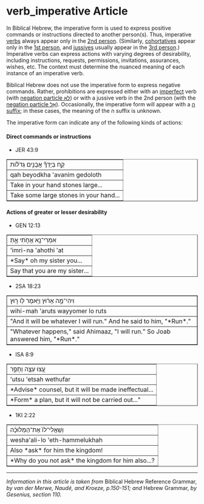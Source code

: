 # verb_imperative Article
In Biblical Hebrew, the imperative form is used to express positive commands or instructions directed to another person(s). Thus, imperative [verbs](https://git.door43.org/Door43/en-uhg/src/master/content/verb/02.md) always appear only in the [2nd person](https://git.door43.org/Door43/en-uhg/src/master/content/person_second/02.md). (Similarly, [cohortatives](https://git.door43.org/Door43/en-uhg/src/master/content/verb_cohortative/02.md) appear only in the [1st person](https://git.door43.org/Door43/en-uhg/src/master/content/person_fist/02.md), and [jussives](https://git.door43.org/Door43/en-uhg/src/master/content/verb_jussive/02.md) usually appear in the [3rd person](https://git.door43.org/Door43/en-uhg/src/master/content/person_third/02.md).) Imperative verbs can express actions with varying degrees of desirability, including instructions, requests, permissions, invitations, assurances, wishes, etc. The context must determine the nuanced meaning of each instance of an imperative verb.

Biblical Hebrew does not use the imperative form to express negative commands. Rather, prohibitions are expressed either with an [imperfect](https://git.door43.org/Door43/en-uhg/src/master/content/verb_imperfect/02.md) verb (with [negation particle לֹא](https://git.door43.org/Door43/en-uhg/src/master/content/particle_negative/02.md#-1)) or with a jussive verb in the 2nd person (with the [negation particle אַל](https://git.door43.org/Door43/en-uhg/src/master/content/particle_negative/02.md#-2)).  Occasionally, the imperative form will appear with a [ה suffix](https://git.door43.org/Door43/en-uhg/src/master/content/suffix_paragogic_he/02.md); in these cases, the meaning of the ה suffix is unknown.

The imperative form can indicate any of the following kinds of actions:

#### Direct commands or instructions

* JER 43:9
<table border="1" class="docutils">
<colgroup>
<col width="100%" />
</colgroup>
<tbody valign="top">
<tr class="row-odd"><td>קַ֣ח בְּיָדְךָ֞ אֲבָנִ֣ים גְּדֹל֗וֹת</td>
</tr>
<tr class="row-even"><td>qah beyodkha 'avanim gedoloth</td>
</tr>
<tr class="row-odd"><td>Take in your hand stones large...</td>
</tr>
<tr class="row-even"><td>Take some large stones in your hand...</td>
</tr>
</tbody>
</table>

#### Actions of greater or lesser desirability

* GEN 12:13
<table border="1" class="docutils">
<colgroup>
<col width="100%" />
</colgroup>
<tbody valign="top">
<tr class="row-odd"><td>אִמְרִי־נָ֖א אֲחֹ֣תִי אָ֑תְּ</td>
</tr>
<tr class="row-even"><td>'imri-na 'ahothi 'at</td>
</tr>
<tr class="row-odd"><td>*Say* oh my sister you...</td>
</tr>
<tr class="row-even"><td>Say that you are my sister...</td>
</tr>
</tbody>
</table>

* 2SA 18:23
<table border="1" class="docutils">
<colgroup>
<col width="100%" />
</colgroup>
<tbody valign="top">
<tr class="row-odd"><td>וִיהִי־מָ֣ה אָר֔וּץ וַיֹּ֥אמֶר ל֖וֹ ר֑וּץ</td>
</tr>
<tr class="row-even"><td>wihi-mah 'aruts wayyomer lo ruts</td>
</tr>
<tr class="row-odd"><td>"And it will be whatever I will run."  And he said to him, "*Run*."</td>
</tr>
<tr class="row-even"><td>"Whatever happens," said Ahimaaz, "I will run." So Joab answered him, "*Run*."</td>
</tr>
</tbody>
</table>

* ISA 8:9
<table border="1" class="docutils">
<colgroup>
<col width="100%" />
</colgroup>
<tbody valign="top">
<tr class="row-odd"><td>עֻ֥צוּ עֵצָ֖ה וְתֻפָ֑ר</td>
</tr>
<tr class="row-even"><td>'utsu 'etsah wethufar</td>
</tr>
<tr class="row-odd"><td>*Advise* counsel, but it will be made ineffectual...</td>
</tr>
<tr class="row-even"><td>*Form* a plan, but it will not be carried out..."</td>
</tr>
</tbody>
</table>

* 1KI 2:22
<table border="1" class="docutils">
<colgroup>
<col width="100%" />
</colgroup>
<tbody valign="top">
<tr class="row-odd"><td>וְשַֽׁאֲלִי־לוֹ֙ אֶת־הַמְּלוּכָ֔ה</td>
</tr>
<tr class="row-even"><td>wesha'ali-lo 'eth-hammelukhah</td>
</tr>
<tr class="row-odd"><td>Also *ask* for him the kingdom!</td>
</tr>
<tr class="row-even"><td>*Why do you not ask* the kingdom for him also...?</td>
</tr>
</tbody>
</table>

-----

*Information in this article is taken from* Biblical Hebrew Reference Grammar, *by van der Merwe, Naudé, and Kroeze, p.150-151; and* Hebrew Grammar, *by Gesenius, section 110.*